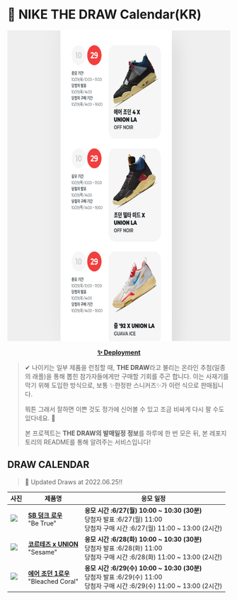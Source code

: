 # 👟 NIKE THE DRAW Calendar(KR)

<div align="center">
  <a href="https://junhoyeo.github.io/NIKE-THE-DRAW-Calendar/">
    <img src="./docs/images/preview.png" alt="Preview image of deployed application" height="700px" width="700px" />
  </a>
</div>

<p align="center">
  <a href="https://junhoyeo.github.io/NIKE-THE-DRAW-Calendar/">
    <strong>✨ Deployment</strong>
  </a>
</p>

> ✔ 나이키는 일부 제품을 런칭할 때, **THE DRAW**라고 불리는 온라인 추첨(일종의 래플)을 통해 뽑힌 참가자들에게만 구매할 기회를 주곤 합니다. 이는 사재기를 막기 위해 도입한 방식으로, 보통 ✨한정판 스니커즈✨가 이런 식으로 판매됩니다.
>
> 뭐튼 그래서 잘하면 이쁜 것도 정가에 신어볼 수 있고 조금 비싸게 다시 팔 수도 있다네요. 🤭
>
> 본 프로젝트는 **THE DRAW의 발매일정 정보**를 하루에 한 번 모은 뒤, 본 레포지토리의 README를 통해 알려주는 서비스입니다!

## DRAW CALENDAR

<!-- DRAW CALENDAR: START -->

> 👟 Updated Draws at 2022.06.25‼️

| 사진 | 제품명 | 응모 일정 |
| --- | ---- | ------- |
| <img src="https://static-breeze.nike.co.kr/kr/ko_kr/cmsstatic/product/DR4876-100/6e352aeb-19df-42e5-ac6a-c6b47892e079_primary.jpg?snkrBrowse" width="256" /> | <a href="https://www.nike.com/kr/launch/t/men/fw/action-outdoor/DR4876-100/SkC2TKo6Lhh/nike-sb-dunk-low-pro-betrue"><strong>SB 덩크 로우</strong><br /></a> "Be True" | <strong>응모 시간 :6/27(월) 10:00 ~ 10:30 (30분)</strong><br />당첨자 발표 :6/27(월) 11:00<br />당첨자 구매 시간 :6/27(월) 11:00 ~ 13:00 (2시간) |
| <img src="https://static-breeze.nike.co.kr/kr/ko_kr/cmsstatic/product/DR1413-200/84eadec9-fae9-4c80-8611-e719bfd68039_primary.jpg?snkrBrowse" width="256" /> | <a href="https://www.nike.com/kr/launch/t/men/fw/nike-sportswear/DR1413-200/0yS5u8V0QS/nike-cortez-sp"><strong>코르테즈 x UNION</strong><br /></a> "Sesame" | <strong>응모 시간 :6/28(화) 10:00 ~ 10:30 (30분)</strong><br />당첨자 발표 :6/28(화) 11:00<br />당첨자 구매 시간 :6/28(화) 11:00 ~ 13:00 (2시간) |
| <img src="https://static-breeze.nike.co.kr/kr/ko_kr/cmsstatic/product/CZ0790-061/753fce7c-fb79-493e-93a1-2093fefabe6f_primary.jpg?snkrBrowse" width="256" /> | <a href="https://www.nike.com/kr/launch/t/men/fw/basketball/CZ0790-061/hlA9qYhTry/air-jordan-1-retro-low-og"><strong>에어 조던 1로우</strong><br /></a> "Bleached Coral" | <strong>응모 시간 :6/29(수) 10:00 ~ 10:30 (30분)</strong><br />당첨자 발표 :6/29(수) 11:00<br />당첨자 구매 시간 :6/29(수) 11:00 ~ 13:00 (2시간) |

<!-- DRAW CALENDAR: END -->
